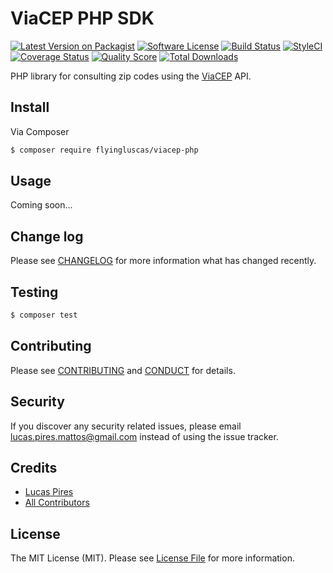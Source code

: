 # ViaCEP PHP SDK

[![Latest Version on Packagist][ico-version]][link-packagist]
[![Software License][ico-license]](LICENSE.md)
[![Build Status][ico-travis]][link-travis]
[![StyleCI][ico-styleci]][link-styleci]
[![Coverage Status][ico-code-climate]][link-code-climate]
[![Quality Score][ico-code-quality]][link-code-quality]
[![Total Downloads][ico-downloads]][link-downloads]

PHP library for consulting zip codes using the [ViaCEP](https://viacep.com.br) API. 

## Install

Via Composer

``` bash
$ composer require flyingluscas/viacep-php
```

## Usage

Coming soon...

## Change log

Please see [CHANGELOG](CHANGELOG.md) for more information what has changed recently.

## Testing

``` bash
$ composer test
```

## Contributing

Please see [CONTRIBUTING](CONTRIBUTING.md) and [CONDUCT](CONDUCT.md) for details.

## Security

If you discover any security related issues, please email lucas.pires.mattos@gmail.com instead of using the issue tracker.

## Credits

- [Lucas Pires][link-author]
- [All Contributors][link-contributors]

## License

The MIT License (MIT). Please see [License File](LICENSE.md) for more information.

[ico-version]: https://img.shields.io/packagist/v/flyingluscas/viacep-php.svg?style=flat-square
[ico-license]: https://img.shields.io/badge/license-MIT-brightgreen.svg?style=flat-square
[ico-travis]: https://img.shields.io/travis/flyingluscas/viacep-php/master.svg?style=flat-square
[ico-styleci]: https://styleci.io/repos/72872228/shield?branch=master
[ico-code-climate]: https://img.shields.io/codeclimate/coverage/github/flyingluscas/viacep-php.svg?style=flat-square
[ico-code-quality]: https://img.shields.io/codeclimate/github/flyingluscas/viacep-php.svg?style=flat-square
[ico-downloads]: https://img.shields.io/packagist/dt/flyingluscas/viacep-php.svg?style=flat-square

[link-packagist]: https://packagist.org/packages/flyingluscas/viacep-php
[link-travis]: https://travis-ci.org/flyingluscas/viacep-php
[link-styleci]: https://styleci.io/repos/72872228
[link-code-climate]: https://codeclimate.com/github/flyingluscas/viacep-php/coverage
[link-code-quality]: https://codeclimate.com/github/flyingluscas/viacep-php/code
[link-downloads]: https://packagist.org/packages/flyingluscas/viacep-php
[link-author]: https://github.com/flyingluscas
[link-contributors]: ../../contributors
